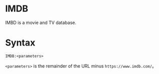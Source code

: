 # IMDB

IMBD is a movie and TV database.

# Syntax

```
IMDB:<parameters>
```

`<parameters>` is the remainder of the URL minus `https://www.imdb.com/`。

